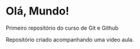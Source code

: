 # Olá, Mundo!
 Primeiro repositório do curso de Git e Github

 Repositório criado acompanhando uma vídeo aula.
